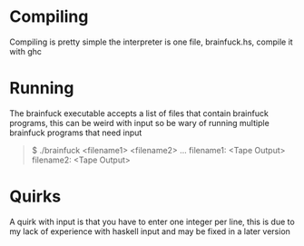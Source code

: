 # Compiling
Compiling is pretty simple the interpreter is one file, brainfuck.hs, compile it with ghc

# Running
The brainfuck executable accepts a list of files that contain brainfuck programs, this can be weird with input so be wary of running multiple brainfuck programs that need input
> $ ./brainfuck &lt;filename1&gt; &lt;filename2&gt; ...
  filename1: &lt;Tape Output&gt;
  filename2: &lt;Tape Output&gt;

# Quirks
A quirk with input is that you have to enter one integer per line, this is due to my lack of experience with haskell input and may be fixed in a later version  